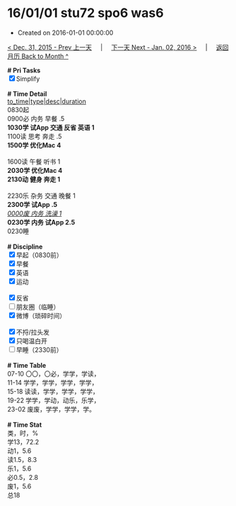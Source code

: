 # 16/01/01 stu72 spo6 was6

- Created on 2016-01-01 00:00:00

[< Dec. 31, 2015 - Prev 上一天](/lifelogs/2015/12/d31.md) &nbsp; &nbsp; | &nbsp; &nbsp; [下一天 Next - Jan. 02, 2016 >](/lifelogs/2016/01/d02.md) &nbsp; &nbsp; |  &nbsp; &nbsp; [返回月历 Back to Month ^](/lifelogs/2016/01/index.md)
<br/><div><b># Pri Tasks</b></div><div><input checked="true" type="checkbox"/>Simplify</div><div><br/></div><div><b># Time Detail</b></div><div><u>to_time|type|desc|duration</u></div><div>0830起</div><div>0900必 内务 早餐 .5</div><div><b>1030学 试App 交通 反省 英语 1</b></div><div>1100读 思考 奔走 .5</div><div><b>1500学 优化Mac 4</b></div><div><br/></div><div>1600读 午餐 听书 1</div><div><b>2030学 优化Mac 4</b></div><div><b>2130动 健身 奔走 1</b></div><div><br/></div><div>2230乐 杂务 交通 晚餐 1</div><div><b>2300学 试App .5</b></div><div><u><i>0000废 内务 洗澡 1</i></u></div><div><b>0230学 内务 试App 2.5</b></div><div>0230睡</div><div><br/></div><div><b># Discipline</b></div><div><input checked="true" type="checkbox"/>早起（0830前）</div><div><input checked="true" type="checkbox"/>早餐</div><div><input checked="true" type="checkbox"/>英语</div><div><input checked="true" type="checkbox"/>运动</div><div><br/></div><div><input checked="true" type="checkbox"/>反省</div><div><input type="checkbox"/>朋友圈（临睡）</div><div><input checked="true" type="checkbox"/>微博（琐碎时间）</div><div><br/></div><div><input checked="true" type="checkbox"/>不捋/拉头发</div><div><input checked="true" type="checkbox"/>只喝温白开</div><div><input type="checkbox"/>早睡（2330前）</div><div><br/></div><div><b># Time Table</b></div><div>07-10 〇〇，〇必，学学，学读，</div><div>11-14 学学，学学，学学，学学，</div><div>15-18 读读，学学，学学，学学，</div><div>19-22 学学，学动，动乐，乐学，</div><div>23-02 废废，学学，学学，学。</div><div><br/></div><div><b># Time Stat</b></div><div>类，时，%</div><div>学13，72.2</div><div>动1，5.6</div><div>读1.5，8.3</div><div>乐1，5.6</div><div>必0.5，2.8</div><div>废1，5.6</div><div>总18</div>
